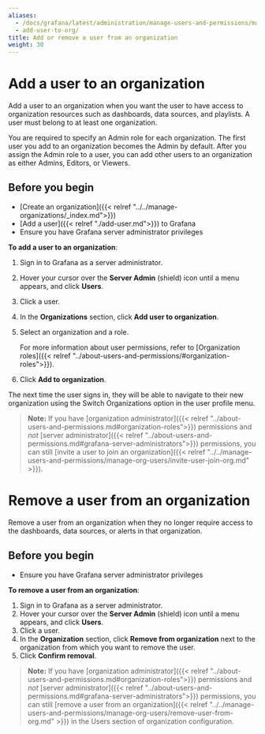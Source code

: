 ```yaml
---
aliases:
  - /docs/grafana/latest/administration/manage-users-and-permissions/manage-server-users/add-remove-user-to-org/
  - add-user-to-org/
title: Add or remove a user from an organization
weight: 30
---
```


# Add a user to an organization

Add a user to an organization when you want the user to have access to organization resources such as dashboards, data sources, and playlists. A user must belong to at least one organization.

You are required to specify an Admin role for each organization. The first user you add to an organization becomes the Admin by default. After you assign the Admin role to a user, you can add other users to an organization as either Admins, Editors, or Viewers.

## Before you begin

- [Create an organization]({{< relref "../../manage-organizations/_index.md">}})
- [Add a user]({{< relref "./add-user.md">}}) to Grafana
- Ensure you have Grafana server administrator privileges

**To add a user to an organization**:

1. Sign in to Grafana as a server administrator.
1. Hover your cursor over the **Server Admin** (shield) icon until a menu appears, and click **Users**.
1. Click a user.
1. In the **Organizations** section, click **Add user to organization**.
1. Select an organization and a role.

   For more information about user permissions, refer to [Organization roles]({{< relref "../about-users-and-permissions/#organization-roles">}}).

1. Click **Add to organization**.

The next time the user signs in, they will be able to navigate to their new organization using the Switch Organizations option in the user profile menu.

> **Note:** If you have [organization administrator]({{< relref "../about-users-and-permissions.md#organization-roles">}}) permissions and _not_ [server administrator]({{< relref "../about-users-and-permissions.md#grafana-server-administrators">}}) permissions, you can still [invite a user to join an organization]({{< relref "../../manage-users-and-permissions/manage-org-users/invite-user-join-org.md" >}}).

# Remove a user from an organization

Remove a user from an organization when they no longer require access to the dashboards, data sources, or alerts in that organization.

## Before you begin

- Ensure you have Grafana server administrator privileges

**To remove a user from an organization**:

1. Sign in to Grafana as a server administrator.
1. Hover your cursor over the **Server Admin** (shield) icon until a menu appears, and click **Users**.
1. Click a user.
1. In the **Organization** section, click **Remove from organization** next to the organization from which you want to remove the user.
1. Click **Confirm removal**.

> **Note:** If you have [organization administrator]({{< relref "../about-users-and-permissions.md#organization-roles">}}) permissions and _not_ [server administrator]({{< relref "../about-users-and-permissions.md#grafana-server-administrators">}}) permissions, you can still [remove a user from an organization]({{< relref "../../manage-users-and-permissions/manage-org-users/remove-user-from-org.md" >}}) in the Users section of organization configuration.
